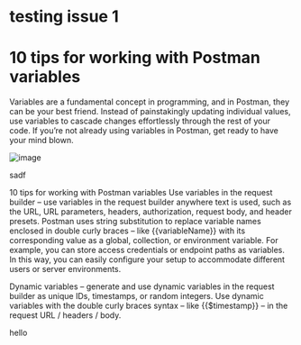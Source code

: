 # testing issue 1
# 10 tips for working with Postman variables


Variables are a fundamental concept in programming, and in Postman, they can be your best friend. Instead of painstakingly updating individual values, use variables to cascade changes effortlessly through the rest of your code. If you’re not already using variables in Postman, get ready to have your mind blown.

![image](https://user-images.githubusercontent.com/14041622/35851588-70ef05f6-0b63-11e8-9b9e-ffc0b3db7af5.png)

sadf




10 tips for working with Postman variables
Use variables in the request builder – use variables in the request builder anywhere text is used, such as the URL, URL parameters, headers, authorization, request body, and header presets. Postman uses string substitution to replace variable names enclosed in double curly braces – like {{variableName}} with its corresponding value as a global, collection, or environment variable.
For example, you can store access credentials or endpoint paths as variables. In this way, you can easily configure your setup to accommodate different users or server environments.






Dynamic variables – generate and use dynamic variables in the request builder as unique IDs, timestamps, or random integers. Use dynamic variables with the double curly braces syntax – like {{$timestamp}} – in the request URL / headers / body.

hello


